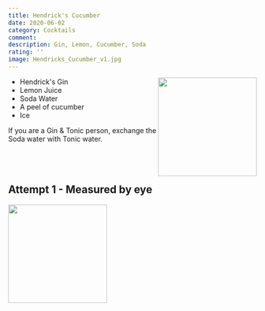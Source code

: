 ```yaml
---
title: Hendrick's Cucumber
date: 2020-06-02
category: Cocktails
comment: 
description: Gin, Lemon, Cucumber, Soda
rating: ''
image: Hendricks_Cucumber_v1.jpg
---
```

<img src="Hendricks_Cucumber_v1.jpg" width="200px" height="200px" style="float: right;">

 - Hendrick's Gin
 - Lemon Juice
 - Soda Water
 - A peel of cucumber
 - Ice
    

 If you are a Gin & Tonic person, exchange the Soda water with Tonic water. 

 <p style="clear: right; display: block;"></p>

 ## Attempt 1 - Measured by eye
<img src="Hendricks_Cucumber_v1.jpg" width="200px" height="200px">

 [version1]: Hendricks_Cucumber_v1.jpg